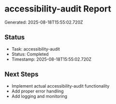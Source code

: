 # accessibility-audit Report

Generated: 2025-08-18T15:55:02.720Z

## Status
- Task: accessibility-audit
- Status: Completed
- Timestamp: 2025-08-18T15:55:02.720Z

## Next Steps
- Implement actual accessibility-audit functionality
- Add proper error handling
- Add logging and monitoring

